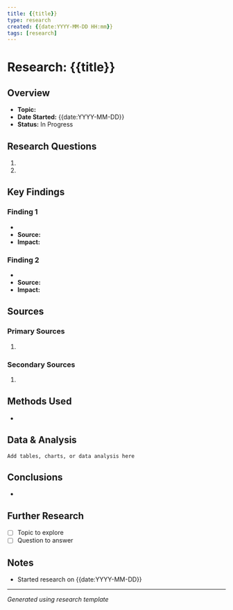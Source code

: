 ```yaml
---
title: {{title}}
type: research
created: {{date:YYYY-MM-DD HH:mm}}
tags: [research]
---
```


# Research: {{title}}

## Overview
- **Topic:** 
- **Date Started:** {{date:YYYY-MM-DD}}
- **Status:** In Progress

## Research Questions
1. 
2. 

## Key Findings
### Finding 1
- 
- **Source:** 
- **Impact:** 

### Finding 2
- 
- **Source:** 
- **Impact:** 

## Sources
### Primary Sources
1. 

### Secondary Sources
1. 

## Methods Used
- 

## Data & Analysis
```
Add tables, charts, or data analysis here
```

## Conclusions
- 

## Further Research
- [ ] Topic to explore
- [ ] Question to answer

## Notes
- Started research on {{date:YYYY-MM-DD}}

---
*Generated using research template*
